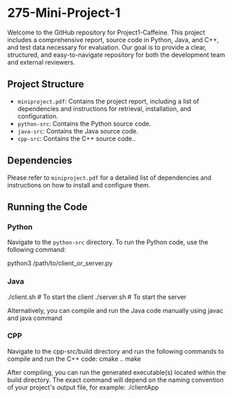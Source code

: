 # 275-Mini-Project-1

Welcome to the GitHub repository for Project1-Caffeine. This project includes a comprehensive report, source code in Python, Java, and C++, and test data necessary for evaluation. Our goal is to provide a clear, structured, and easy-to-navigate repository for both the development team and external reviewers.

## Project Structure

- `miniproject.pdf`: Contains the project report, including a list of dependencies and instructions for retrieval, installation, and configuration.
- `python-src`: Contains the Python source code.
- `java-src`: Contains the Java source code.
- `cpp-src`: Contains the C++ source code..

## Dependencies

Please refer to `miniproject.pdf` for a detailed list of dependencies and instructions on how to install and configure them.

## Running the Code

### Python

Navigate to the `python-src` directory. To run the Python code, use the following command:


python3 /path/to/client_or_server.py

### Java

./client.sh  # To start the client
./server.sh  # To start the server

Alternatively, you can compile and run the Java code manually using javac and java command

### CPP

Navigate to the cpp-src/build directory and run the following commands to compile and run the C++ code:
cmake ..
make

After compiling, you can run the generated executable(s) located within the build directory. The exact command will depend on the naming convention of your project's output file, for example:
./clientApp


